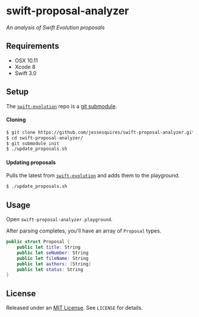 # swift-proposal-analyzer

*An analysis of Swift Evolution proposals*

## Requirements

- OSX 10.11
- Xcode 8
- Swift 3.0

## Setup

The [`swift-evolution`](https://github.com/apple/swift-evolution) repo is a [git submodule](https://git-scm.com/book/en/v2/Git-Tools-Submodules).

#### Cloning

```bash
$ git clone https://github.com/jessesquires/swift-proposal-analyzer.git
$ cd swift-proposal-analyzer/
$ git submodule init
$ ./update_proposals.sh
```

#### Updating proposals

Pulls the latest from [`swift-evolution`](https://github.com/apple/swift-evolution) and adds them to the playground.

```bash
$ ./update_proposals.sh
```

## Usage

Open `swift-proposal-analyzer.playground`.

After parsing completes, you'll have an array of `Proposal` types. 

```swift
public struct Proposal {
    public let title: String
    public let seNumber: String
    public let fileName: String
    public let authors: [String]
    public let status: String
}
```

## License

Released under an [MIT License](http://opensource.org/licenses/MIT). See `LICENSE` for details.
